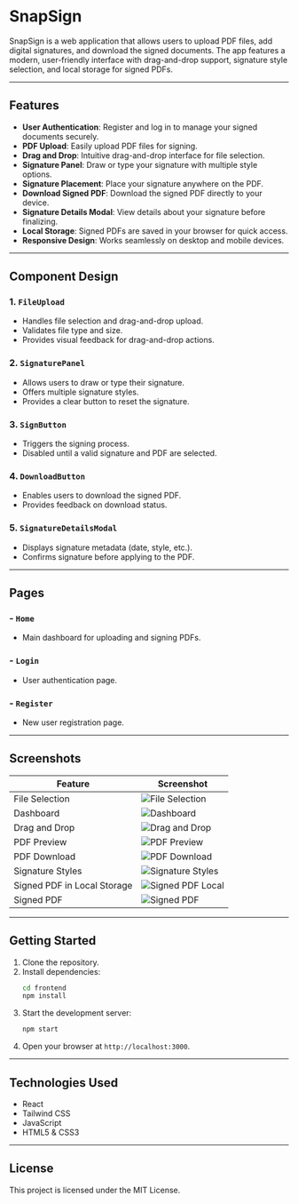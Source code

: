 # SnapSign

SnapSign is a web application that allows users to upload PDF files, add digital signatures, and download the signed documents. The app features a modern, user-friendly interface with drag-and-drop support, signature style selection, and local storage for signed PDFs.

---

## Features

- **User Authentication**: Register and log in to manage your signed documents securely.
- **PDF Upload**: Easily upload PDF files for signing.
- **Drag and Drop**: Intuitive drag-and-drop interface for file selection.
- **Signature Panel**: Draw or type your signature with multiple style options.
- **Signature Placement**: Place your signature anywhere on the PDF.
- **Download Signed PDF**: Download the signed PDF directly to your device.
- **Signature Details Modal**: View details about your signature before finalizing.
- **Local Storage**: Signed PDFs are saved in your browser for quick access.
- **Responsive Design**: Works seamlessly on desktop and mobile devices.

---

## Component Design

### 1. `FileUpload`
- Handles file selection and drag-and-drop upload.
- Validates file type and size.
- Provides visual feedback for drag-and-drop actions.

### 2. `SignaturePanel`
- Allows users to draw or type their signature.
- Offers multiple signature styles.
- Provides a clear button to reset the signature.

### 3. `SignButton`
- Triggers the signing process.
- Disabled until a valid signature and PDF are selected.

### 4. `DownloadButton`
- Enables users to download the signed PDF.
- Provides feedback on download status.

### 5. `SignatureDetailsModal`
- Displays signature metadata (date, style, etc.).
- Confirms signature before applying to the PDF.

---

## Pages

### - `Home`
- Main dashboard for uploading and signing PDFs.

### - `Login`
- User authentication page.

### - `Register`
- New user registration page.

---

## Screenshots

| Feature | Screenshot |
|---------|------------|
| File Selection | ![File Selection](https://github.com/Mrunalgaikwad002/SignSnap/blob/main/SnapSign%20file%20selection.png?raw=true) |
| Dashboard | ![Dashboard](https://github.com/Mrunalgaikwad002/SignSnap/blob/main/SnapSign%20dashboard.png?raw=true) |
| Drag and Drop | ![Drag and Drop](https://github.com/Mrunalgaikwad002/SignSnap/blob/main/SnapSign%20drag%20and%20drop%20feature.png?raw=true) |
| PDF Preview | ![PDF Preview](https://github.com/Mrunalgaikwad002/SignSnap/blob/main/SnapSign%20pdf%20.png?raw=true) |
| PDF Download | ![PDF Download](https://github.com/Mrunalgaikwad002/SignSnap/blob/main/SnapSign%20pdf%20download.png?raw=true) |
| Signature Styles | ![Signature Styles](https://github.com/Mrunalgaikwad002/SignSnap/blob/main/SnapSign%20signature%20styles.png?raw=true) |
| Signed PDF in Local Storage | ![Signed PDF Local](https://github.com/Mrunalgaikwad002/SignSnap/blob/main/SnapSign%20signed%20pdf%20in%20local%20storage.png?raw=true) |
| Signed PDF | ![Signed PDF](https://github.com/Mrunalgaikwad002/SignSnap/blob/main/SnapSign%20signed%20pdf.png?raw=true) |

---

## Getting Started

1. Clone the repository.
2. Install dependencies:
   ```bash
   cd frontend
   npm install
   ```
3. Start the development server:
   ```bash
   npm start
   ```
4. Open your browser at `http://localhost:3000`.

---

## Technologies Used

- React
- Tailwind CSS
- JavaScript
- HTML5 & CSS3

---

## License

This project is licensed under the MIT License.


